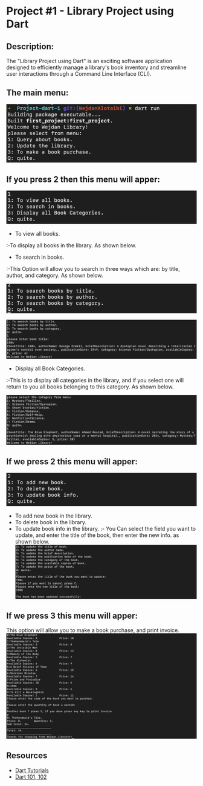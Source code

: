 # Project #1 - Library Project using Dart

## Description:

The "Library Project using Dart" is an exciting software application designed to efficiently manage a library's book inventory and streamline user interactions through a Command Line Interface (CLI). 

## The main menu:
![Main Function pic](/assest/Main.png)  


## If you press 2 then this menu will apper:
![Main option 1 pic](/assest/Main1.png)  


- To view all books.  

:-To display all books in the library. As shown below.  

- To search in books.  

:-This Option will allow you to search in three ways which are: by title, author, and category. As shown below.  

![search in books result](/assest/searchOption.png)  

![search in book title result ](/assest/bookTitle.png)  

- Display all Book Categories.  

:-This is to display all categories in the library, and if you select one will return to you all books belonging to this category. As shown below.  

![search in books result](/assest/Categories.png)  


## If we press 2 this menu will apper:
![Main option 2 pic](/assest/Main2.png)  


- To add new book in the library.
- To delete book in the library.
- To update book info in the library. 
:- You Can select the field you want to update, and enter the title of the book, then enter the new info. as shown below.
![Main option 2 pic](/assest/updatebookinfo.png)  



## If we press 3 this menu will apper:  

This option will allow you to make a book purchase, and print invoice.
![Main option 3 pic](/assest/purchase.png)  




## Resources

- [Dart Tutorials](https://dart.dev/tutorials)
- [Dart 101, 102](https://satr.codes/courses/)